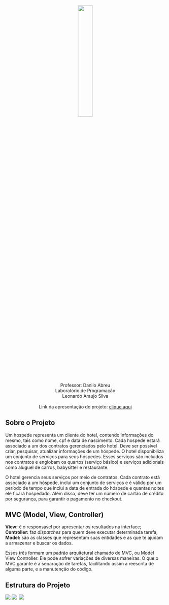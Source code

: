 <h2 align="center">
<img src="https://scontent.fjdo1-1.fna.fbcdn.net/v/t1.0-9/44743061_102757554053855_859271098770915328_n.jpg" width="30%">
</h2>

<p align="center">
Professor: Danilo Abreu<br>
Laboratório de Programação<br>
Leonardo Araujo Silva<br>
<br>
Link da apresentação do projeto: <a href="https://www.youtube.com/watch?v=EB6ec485ZLY" target="_blank">clique aqui</a>
</p>

## Sobre o Projeto

<p>Um hospede representa um cliente do hotel, contendo informações do mesmo, tais como nome, cpf e data de nascimento. Cada hospede estará associado a um dos contratos
gerenciados pelo hotel. Deve ser possível criar, pesquisar, atualizar informações de um hóspede. O hotel disponibiliza um conjunto de serviços para seus hóspedes. Esses serviços são incluídos nos contratos e englobam os quartos (serviço básico) e serviços adicionais
como aluguel de carros, babysitter e restaurante.</p>

<p>O hotel gerencia seus serviços por meio de contratos. Cada contrato está associado a um hóspede, inclui um conjunto de serviços e é válido por um período de tempo que
inclui a data de entrada do hóspede e quantas noites ele ficará hospedado. Além disso, deve ter um número de cartão de crédito por segurança, para garantir o pagamento no checkout.</p>


## MVC (Model, View, Controller)

<strong>View:</strong> é o responsável por apresentar os resultados na interface;<br>
<strong>Controller:</strong> faz <i>dispatches</i> para quem deve executar determinada tarefa;<br>
<strong>Model:</strong> são as classes que representam suas entidades e as que te ajudam a armazenar e buscar os dados.<br>

<p>
Esses três formam um padrão arquitetural chamado de MVC, ou Model View Controller. Ele pode sofrer variações de diversas maneiras. O que o MVC garante é a separação de tarefas, facilitando assim a reescrita de alguma parte, e a manutenção do código. </p>

## Estrutura do Projeto

<img src="https://scontent.fjdo1-1.fna.fbcdn.net/v/t1.0-9/44676577_102757574053853_5344013543379304448_n.jpg" style="margin-top: -22px;">

<img src="https://scontent.fjdo1-1.fna.fbcdn.net/v/t1.0-9/44628813_102757567387187_6970828936129282048_n.jpg">

<img src="https://scontent.fjdo1-1.fna.fbcdn.net/v/t1.0-9/44515358_102757564053854_9090189099620368384_n.jpg" style="margin-top: -25px; margin-left: 3px;">

